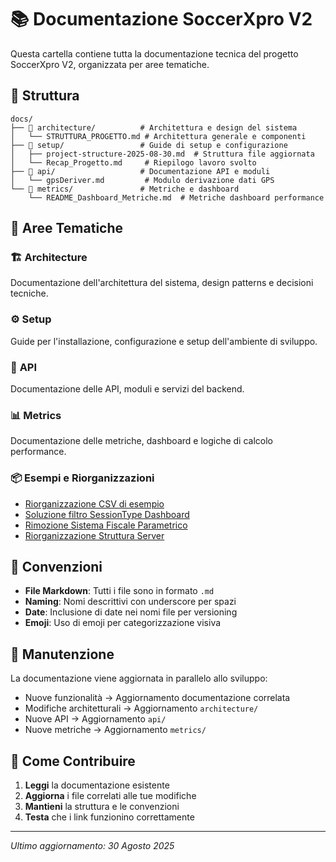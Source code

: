 # 📚 Documentazione SoccerXpro V2

Questa cartella contiene tutta la documentazione tecnica del progetto SoccerXpro V2, organizzata per aree tematiche.

## 📁 Struttura

```
docs/
├── 📁 architecture/          # Architettura e design del sistema
│   └── STRUTTURA_PROGETTO.md # Architettura generale e componenti
├── 📁 setup/                 # Guide di setup e configurazione
│   ├── project-structure-2025-08-30.md  # Struttura file aggiornata
│   └── Recap_Progetto.md     # Riepilogo lavoro svolto
├── 📁 api/                   # Documentazione API e moduli
│   └── gpsDeriver.md         # Modulo derivazione dati GPS
└── 📁 metrics/               # Metriche e dashboard
    └── README_Dashboard_Metriche.md  # Metriche dashboard performance
```

## 🎯 Aree Tematiche

### 🏗️ **Architecture**
Documentazione dell'architettura del sistema, design patterns e decisioni tecniche.

### ⚙️ **Setup**
Guide per l'installazione, configurazione e setup dell'ambiente di sviluppo.

### 🔌 **API**
Documentazione delle API, moduli e servizi del backend.

### 📊 **Metrics**
Documentazione delle metriche, dashboard e logiche di calcolo performance.

### 📦 **Esempi e Riorganizzazioni**
- [Riorganizzazione CSV di esempio](../CSV_REORGANIZATION.md)
- [Soluzione filtro SessionType Dashboard](./SOLUZIONE-FILTRO-SESSIONTYPE-DASHBOARD.md)
- [Rimozione Sistema Fiscale Parametrico](./REMOVAL_TAX_SCENARIOS.md)
- [Riorganizzazione Struttura Server](./SERVER_REORGANIZATION.md)

## 📝 Convenzioni

- **File Markdown**: Tutti i file sono in formato `.md`
- **Naming**: Nomi descrittivi con underscore per spazi
- **Date**: Inclusione di date nei nomi file per versioning
- **Emoji**: Uso di emoji per categorizzazione visiva

## 🔄 Manutenzione

La documentazione viene aggiornata in parallelo allo sviluppo:
- Nuove funzionalità → Aggiornamento documentazione correlata
- Modifiche architetturali → Aggiornamento `architecture/`
- Nuove API → Aggiornamento `api/`
- Nuove metriche → Aggiornamento `metrics/`

## 📖 Come Contribuire

1. **Leggi** la documentazione esistente
2. **Aggiorna** i file correlati alle tue modifiche
3. **Mantieni** la struttura e le convenzioni
4. **Testa** che i link funzionino correttamente

---

*Ultimo aggiornamento: 30 Agosto 2025*
